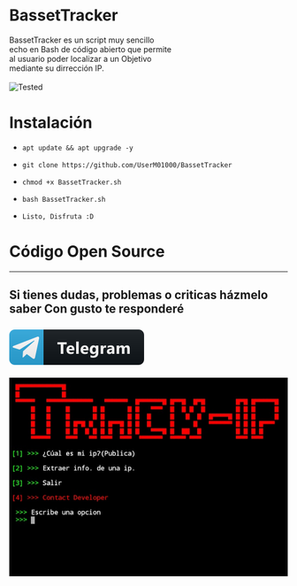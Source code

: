 # BassetTracker
BassetTracker es un script muy sencillo</br>
echo en Bash de código abierto que permite</br>
al usuario poder localizar a un Objetivo</br>
mediante su dirrección IP.
</br>
</br>
![Tested]

# Instalación

* `apt update && apt upgrade -y`

* `git clone https://github.com/UserM01000/BassetTracker`

* `chmod +x BassetTracker.sh`

* `bash BassetTracker.sh`

* `Listo, Disfruta :D`
# Código Open Source

----
Si tienes dudas, problemas o criticas házmelo saber 
Con gusto te responderé </br>
</br>
[![testers](https://raw.githubusercontent.com/MikeCodesDotNET/ColoredBadges/master/svg/social/telegram.svg)](https://t.me/UserM01000)
----
![Imagen text](https://github.com/UserM01000/BassetTracker/blob/main/20211102_004356.jpg)
<!---->
[tested]:https://img.shields.io/badge/Tested%3A-%20Termux-blue
